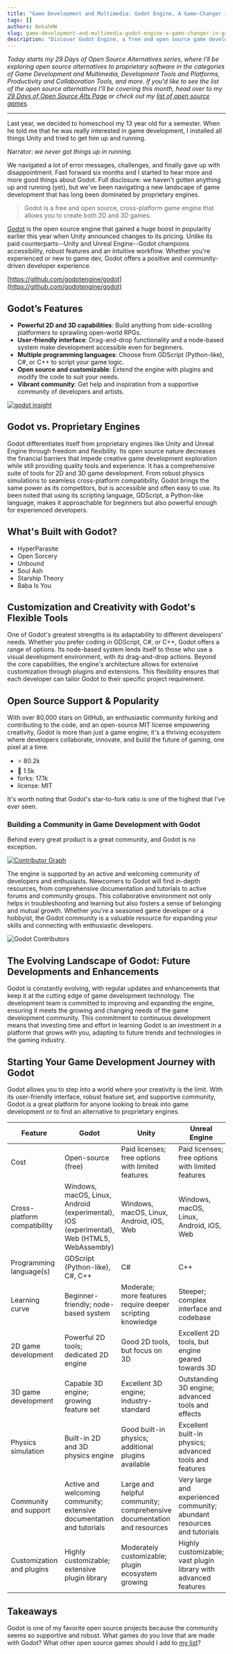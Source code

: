 ```yaml
---
title: "Game Development and Multimedia: Godot Engine, A Game-Changer in Game Development"
tags: []
authors: BekahHW
slug: game-development-and-multimedia-godot-engine-a-game-changer-in-game-development
description: "Discover Godot Engine, a free and open source game development platform. Learn about its powerful 2D and 3D capabilities, user-friendly interface, and amazing community."
---
```


*Today starts my 29 Days of Open Source Alternatives series, where I'll be exploring open source alternatives to proprietary software in the categories of Game Development and Multimedia, Development Tools and Platforms, Productivity and Collaboration Tools, and more. If you'd like to see the list of the open source alternatives I'll be covering this month, head over to my [29 Days of Open Source Alts Page](https://oss.fyi/oss-alts) or check out my [list of open source games](https://oss.fyi/oss-games).* 

<hr/>

Last year, we decided to homeschool my 13 year old for a semester. When he told me that he was really interested in game development, I installed all things Unity and tried to get him up and running. 

Narrator: *we never got things up in running.* 

<!-- truncate -->


We navigated a lot of error messages, challenges, and finally gave up with disappointment. Fast forward six months and I started to hear more and more good things about Godot. Full disclosure: we haven't gotten anything up and running (yet), but we've been navigating a new landscape of game development that has long been dominated by proprietary engines. 

> Godot is a free and open source, cross-platform game engine that allows you to create both 2D and 3D games.

[Godot](https://godotengine.org) is the open source engine that gained a huge boost in popularity earlier this year when Unity announced changes to its pricing. Unlike its paid counterparts--Unity and Unreal Engine--Godot champions accessibility, robust features and an intuitive workflow. Whether you're experienced or new to game dev, Godot offers a positive and community-driven developer experience.

[https://github.com/godotengine/godot](https://github.com/godotengine/godot)

## Godot’s Features

- **Powerful 2D and 3D capabilities**: Build anything from side-scrolling platformers to sprawling open-world RPGs.
- **User-friendly interface**: Drag-and-drop functionality and a node-based system make development accessible even for beginners.
- **Multiple programming languages**: Choose from GDScript (Python-like), C#, or C++ to script your game logic.
- **Open source and customizable**: Extend the engine with plugins and modify the code to suit your needs.
- **Vibrant community**: Get help and inspiration from a supportive community of developers and artists.

[![godot insight](https://dev-to-uploads.s3.amazonaws.com/uploads/articles/rgud4lt8s95ucfpawh54.png)](https://app.opensauced.pizza/pages/BekahHW/1142/dashboard)

## Godot vs. Proprietary Engines

Godot differentiates itself from proprietary engines like Unity and Unreal Engine through freedom and flexibility. Its open source nature decreases the financial barriers that impede creative game development exploration while still providing quality tools and experience. It has a  comprehensive suite of tools for 2D and 3D game development. From robust physics simulations to seamless cross-platform compatibility, Godot brings the same power as its competitors, but is accessible and often easy to use. Its been noted that using its scripting language, GDScript, a Python-like language, makes it approachable for beginners but also powerful enough for experienced developers.

## What's Built with Godot?

- HyperParasite
- Open Sorcery
- Unbound
- Soul Ash
- Starship Theory
- Baba Is You

## Customization and Creativity with Godot's Flexible Tools

One of Godot's greatest strengths is its adaptability to different developers' needs. Whether you prefer coding in GDScript, C#, or C++, Godot offers a range of options. Its node-based system lends itself to those who use a visual development environment, with its drag-and-drop actions. Beyond the core capabilities, the engine's architecture allows for extensive customization through plugins and extensions. This flexibility ensures that each developer can tailor Godot to their specific project requirement.

## Open Source Support & Popularity

With over 80,000 stars on GitHub, an enthusiastic community forking and contributing to the code, and an open-source MIT license empowering creativity, Godot is more than just a game engine; it's a thriving ecosystem where developers collaborate, innovate, and build the future of gaming, one pixel at a time.

- :star: 80.2k
- :eyes: 1.5k
- forks: 17.1k
- license: MIT

It's worth noting that Godot's star-to-fork ratio is one of the highest that I've ever seen.

### Building a Community in Game Development with Godot

Behind every great product is a great community, and Godot is no exception. 

[![Contributor Graph](https://dev-to-uploads.s3.amazonaws.com/uploads/articles/bf95k3goycp3h7kdd4re.png)](https://app.opensauced.pizza/pages/BekahHW/1142/activity?range=30)

The engine is supported by an active and welcoming community of developers and enthusiasts. Newcomers to Godot will find in-depth resources, from comprehensive documentation and tutorials to active forums and community groups. This collaborative environment not only helps in troubleshooting and learning but also fosters a sense of belonging and mutual growth. Whether you're a seasoned game developer or a hobbyist, the Godot community is a valuable resource for expanding your skills and connecting with enthusiastic developers.


![Godot Contributors](https://dev-to-uploads.s3.amazonaws.com/uploads/articles/1uke1igzq6disn7fsd21.png)


## The Evolving Landscape of Godot: Future Developments and Enhancements

Godot is constantly evolving, with regular updates and enhancements that keep it at the cutting edge of game development technology. The development team is committed to improving and expanding the engine, ensuring it meets the growing and changing needs of the game development community. This commitment to continuous development means that investing time and effort in learning Godot is an investment in a platform that grows with you, adapting to future trends and technologies in the gaming industry.


## Starting Your Game Development Journey with Godot

Godot allows you to step into a world where your creativity is the limit. With its user-friendly interface, robust feature set, and supportive community, Godot is a great platform for anyone looking to break into game development or to find an alternative to proprietary engines. 

| Feature                         | Godot                                      | Unity                                                  | Unreal Engine                                         |
|---------------------------------|--------------------------------------------|--------------------------------------------------------|-------------------------------------------------------|
| Cost                            | Open-source (free)                         | Paid licenses; free options with limited features      | Paid licenses; free options with limited features     |
| Cross-platform compatibility    | Windows, macOS, Linux, Android (experimental), iOS (experimental), Web (HTML5, WebAssembly) | Windows, macOS, Linux, Android, iOS, Web              | Windows, macOS, Linux, Android, iOS, Web              |
| Programming language(s)         | GDScript (Python-like), C#, C++            | C#                                                     | C++                                                   |
| Learning curve                  | Beginner-friendly; node-based system       | Moderate; more features require deeper scripting knowledge | Steeper; complex interface and codebase              |
| 2D game development             | Powerful 2D tools; dedicated 2D engine     | Good 2D tools, but focus on 3D                         | Excellent 2D tools, but engine geared towards 3D      |
| 3D game development             | Capable 3D engine; growing feature set     | Excellent 3D engine; industry-standard                 | Outstanding 3D engine; advanced tools and effects     |
| Physics simulation              | Built-in 2D and 3D physics engine          | Good built-in physics; additional plugins available    | Excellent built-in physics; advanced tools and features |
| Community and support           | Active and welcoming community; extensive documentation and tutorials | Large and helpful community; comprehensive documentation and resources | Very large and experienced community; abundant resources and tutorials |
| Customization and plugins       | Highly customizable; extensive plugin library | Moderately customizable; plugin ecosystem growing     | Highly customizable; vast plugin library with advanced features |

## Takeaways

Godot is one of my favorite open source projects because the community seems so supportive and robust. What games do you love that are made with Godot?  What other open source games should I add to [my list](https://oss.fyi/oss-games)?
